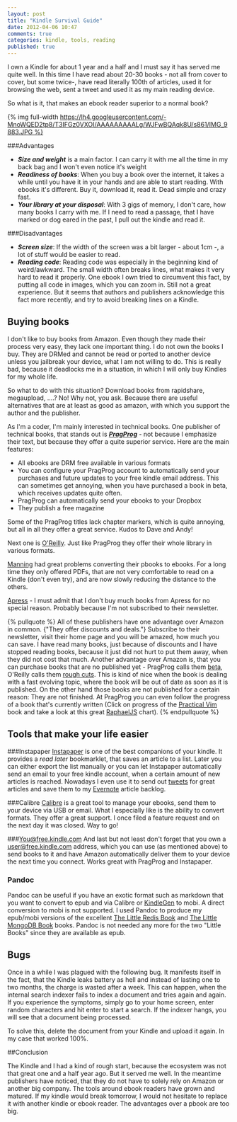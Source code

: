 ```yaml
---
layout: post
title: "Kindle Survival Guide"
date: 2012-04-06 10:47
comments: true
categories: kindle, tools, reading
published: true
---
```


I own a Kindle for about 1 year and a half and I must say it has served me quite well. In this time I have read about 20-30 books - not all from cover to cover, but some twice-, have read literally 100th of articles, used it for browsing the web, sent a tweet and used it as my main reading device.

So what is it, that makes an ebook reader superior to a normal book?

<!-- more -->
{% img full-width https://lh4.googleusercontent.com/-MnoWQED2tp8/T3IFGz0VXOI/AAAAAAAAALg/WJFwBQAqk8U/s861/IMG_9883.JPG %}

###Advantages

- ***Size and weight*** is a main factor. I can carry it with me all the time in my back bag and I won't even notice it's weight
- ***Readiness of books***: When you buy a book over the internet, it takes a while until you have it in your hands and are able to start reading. With ebooks it's different. Buy it, download it, read it. Dead simple and crazy fast.
- ***Your library at your disposal***: With 3 gigs of memory, I don't care, how many books I carry with me. If I need to read a passage, that I have marked or dog eared in the past, I pull out the kindle and read it.

###Disadvantages

- ***Screen size***: If the width of the screen was a bit larger - about 1cm -, a lot of stuff would be easier to read.
- ***Reading code***: Reading code was especially in the beginning kind of weird/awkward. The small width often breaks lines, what makes it very hard to read it properly. One ebook I own tried to circumvent this fact, by putting all code in images, which you can zoom in. Still not a great experience. But it seems that authors and publishers acknowledge this fact more recently, and try to avoid breaking lines on a Kindle.
 

## Buying books

I don't like to buy books from Amazon. Even though they made their process very easy, they lack one important thing. I do not own the books I buy. They are DRMed and cannot be read or ported to another device unless you jailbreak your device, what I am not willing to do. This is really bad, because it deadlocks me in a situation, in which I will only buy Kindles for my whole life.

So what to do with this situation? Download books from rapidshare, megaupload, ....? No! Why not, you ask. Because there are useful alternatives that are at least as good as amazon, with which you support the author and the publisher.

As I'm a coder, I'm mainly interested in technical books. One publisher of technical books, that stands out is ***[PragProg](http://pragprog.com)*** - not because I emphasize their text, but because they offer a quite superior service. Here are the main features:

- All ebooks are DRM free available in various formats
- You can configure your PragProg account to automatically send your purchases and future updates to your free kindle email address. This can sometimes get annoying, when you have purchased a book in beta, which receives updates quite often.
- PragProg can automatically send your ebooks to your Dropbox
- They publish a free magazine

Some of the PragProg titles lack chapter markers, which is quite annoying, but all in all they offer a great service. Kudos to Dave and Andy!

Next one is [O'Reilly](http://shop.oreilly.com). Just like PragProg they offer their whole library in various formats.

[Manning](http://manning.com) had great problems converting their pbooks to ebooks. For a long time they only offered PDFs, that are not very comfortable to read on a Kindle (don't even try), and are now slowly reducing the distance to the others.

[Apress](http://apress.com) - I must admit that I don't buy much books from Apress for no special reason. Probably because I'm not subscribed to their newsletter.

{% pullquote %}
All of these publishers have one advantage over Amazon in common. {"They offer discounts and deals."} Subscribe to their newsletter, visit their home page and you will be amazed, how much you can save. I have read many books, just because of discounts and I have stopped reading books, because it just did not hurt to put them away, when they did not cost that much. Another advantage over Amazon is, that you can purchase books that are no published yet - PragProg calls them [beta](http://pragprog.com/categories/new), O'Reilly calls them [rough cuts](http://oreily.com/roughcuts). This is kind of nice when the book is dealing with a fast evolving topic, where the book will be out of date as soon as it is published. On the other hand those books are not published for a certain reason: They are not finished. At PragProg you can even follow the progress of a book that's currently written (Click on progress of the [Practical Vim](http://pragprog.com/book/dnvim/practical-vim) book and take a look at this great [RaphaelJS](http://raphaeljs.com) chart).
{% endpullquote %}

## Tools that make your life easier

###Instapaper
[Instapaper](http://instapaper.com) is one of the best companions of your kindle. It provides a _read later_ bookmarklet, that saves an article to a list. Later you can either export the list manually or you can let Instapaper automatically send an email to your free kindle account, when a certain amount of new articles is reached. Nowadays I even use it to send out [tweets](https://twitter.com/#!thomaspeklak/status/183086027668336640) for great articles and save them to my [Evernote](http://evernote.com) article backlog.

###Calibre
[Calibre](http://calibre-ebook.com) is a great tool to manage your ebooks, send them to your device via USB or email. What I especially like is the ability to convert formats. They offer a great support. I once filed a feature request and on the next day it was closed. Way to go!

###You@free.kindle.com
And last but not least don't forget that you own a user@free.kindle.com address, which you can use (as mentioned above) to send books to it and have Amazon automatically deliver them to your device the next time you connect. Works great with PragProg and Instapaper.

### Pandoc
Pandoc can be useful if you have an exotic format such as markdown that you want to convert to epub and via Calibre or [KindleGen](http://www.amazon.com/gp/feature.html?ie=UTF8&docId=1000234621) to mobi. A direct conversion to mobi is not supported. I used Pandoc to produce my epub/mobi versions of the excellent [The Little Redis Book](http://openmymind.net/2012/1/23/The-Little-Redis-Book/) and [The Little MongoDB Book](http://openmymind.net/2011/3/28/The-Little-MongoDB-Book/) books. Pandoc is not needed any more for the two "Little Books" since they are available as epub.

## Bugs
Once in a while I was plagued with the following bug. It manifests itself in the fact, that the Kindle leaks battery as hell and instead of lasting one to two months, the charge is wasted after a week. This can happen, when the internal search indexer fails to index a document and tries again and again. If you experience the symptoms, simply go to your home screen, enter random characters and hit enter to start a search. If the indexer hangs, you will see that a document being processed.

To solve this, delete the document from your Kindle and upload it again. In my case that worked 100%.


##Conclusion

The Kindle and I had a kind of rough start, because the ecosystem was not that great one and a half year ago. But it served me well. In the meantime publishers have noticed, that they do not have to solely rely on Amazon or another big company. The tools around ebook readers have grown and matured. If my kindle would break tomorrow, I would not hesitate to replace it with another kindle or ebook reader. The advantages over a pbook are too big.


